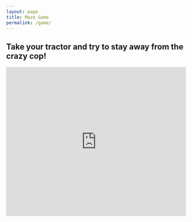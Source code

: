 ```yaml
---
layout: page
title: Maze Game
permalink: /game/
---
```


## Take your tractor and try to stay away from the crazy cop!

<iframe src="https://scratch.mit.edu/projects/1160527016/embed" allowtransparency="true" width="485" height="402" frameborder="0" scrolling="no" allowfullscreen></iframe>
